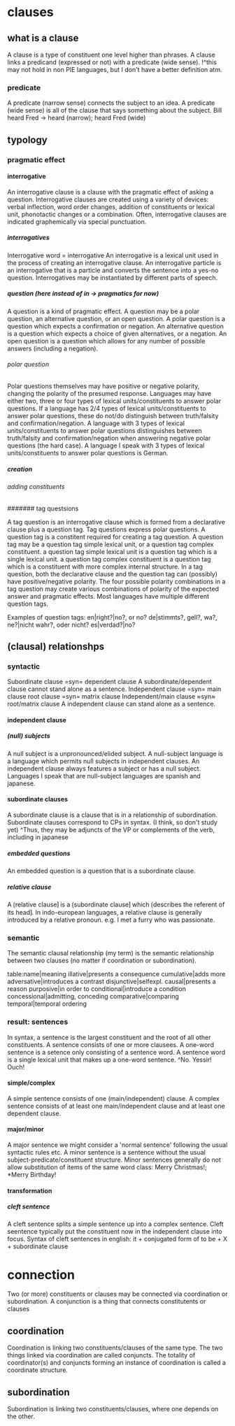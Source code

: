 
# clauses

## what is a clause

A clause is a type of constituent one level higher than phrases.
A clause links a predicand (expressed or not) with a predicate (wide sense). 
!^this may not hold in non PIE languages, but I don't have a better definition atm.

### predicate

A predicate (narrow sense) connects the subject to an idea.
A predicate (wide sense) is all of the clause that says something about the subject.
Bill heard Fred -> heard (narrow); heard Fred (wide)

## typology

### pragmatic effect

#### interrogative

An interrogative clause is a clause with the pragmatic effect of asking a question.
Interrogative clauses are created using a variety of devices: verbal inflection, word order changes, addition of constituents or lexical unit, phonotactic changes or a combination.
Often, interrogative clauses are indicated graphemically via special punctuation. 

##### interrogatives

Interrogative word = interrogative
An interrogative is a lexical unit used in the process of creating an interrogative clause.
An interrogative particle is an interrogative that is a particle and converts the sentence into a yes-no question.
Interrogatives may be instantiated by different parts of speech.

##### question (here instead of in → pragmatics for now)

A question is a kind of pragmatic effect.
A question may be a polar question, an alternative question, or an open question.
A polar question is a question which expects a confirmation or negation.
An alternative question is a question which expects a choice of given alternatives, or a negation.
An open question is a question which allows for any number of possible answers (including a negation).

###### polar question

Polar questions themselves may have positive or negative polarity, changing the polarity of the presumed response.
Languages may have either two, three or four types of lexical units/constituents to answer polar questions.
If a language has 2/4 types of lexical units/constituents to answer polar questions, these do not/do distinguish between truth/falsity and confirmation/negation.
A language with 3 types of lexical units/constituents to answer polar questions distinguishes between truth/falsity and confirmation/negation when answering negative polar questions (the hard case).
A language I speak with 3 types of lexical units/constituents to answer polar questions is German.

##### creation

###### adding constituents

####### tag questsions

A tag question is an interrogative clause which is formed from a declarative clause plus a question tag.
Tag questions express polar questions.
A question tag is a constitent required for creating a tag question.
A question tag may be a question tag simple lexical unit, or a question tag complex constituent.
a question tag simple lexical unit is a question tag which is a single lexical unit.
a question tag complex constituent is a question tag which is a constituent with more complex internal structure.
In a tag question, both the declarative clause and the question tag can (possibly) have positive/negative polarity.
The four possible polarity combinations in a tag question may create various combinations of polarity of the expected answer and pragmatic effects.
Most languages have multiple different question tags.

Examples of question tags:
en|right?|no?, or no?
de|stimmts?, gell?, wa?, ne?|nicht wahr?, oder nicht?
es|verdad?|no?

## (clausal) relationshps

### syntactic

Subordinate clause =syn= dependent clause
A subordinate/dependent clause cannot stand alone as a sentence.
Independent clause =syn= main clause
root clause =syn= matrix clause
Independent/main clause ≈syn≈ root/matrix clause
A independent clause can stand alone as a sentence.

#### independent clause

##### (null) subjects

A null subject is a unpronounced/elided subject.
A null-subject language is a language which permits null subjects in independent clauses.
An independent clause always features a subject or has a null subject.
Languages I speak that are null-subject languages are spanish and japanese.

#### subordinate clauses

A subordinate clause is a clause that is in a relationship of subordination.
Subordinate clauses correspond to CPs in syntax. (I think, so don't study yet)
^Thus, they may be adjuncts of the VP or complements of the verb, including in japanese

##### embedded questions

An embedded question is a question that is a subordinate clause.

##### relative clause

A ⟮relative clause⟯ is a ⟮subordinate clause⟯ which ⟮describes the referent of its head⟯.
In indo-european languages, a relative clause is generally introduced by a relative pronoun.
e.g. I met a furry who was passionate.

### semantic

The semantic clausal relationship (my term) is the semantic relationship between two clauses (no matter if coordination or subordination).


table:name|meaning
illative|presents a consequence
cumulative|adds more
adversative|introduces a contrast
disjunctive|selfexpl.
causal|presents a reason
purposive|in order to
conditional|introduce a condition
concessional|admitting, conceding
comparative|comparing
temporal|temporal ordering

### result: sentences

In syntax, a sentence is the largest constituent and the root of all other constituents.
A sentence consists of one or more clausees.
A one-word sentence is a setence only consisting of a sentence word.
A sentence word is a single lexical unit that makes up a one-word sentence.
^No. Yessir! Ouch!

#### simple/complex 

A simple sentence consists of one (main/independent) clause.
A complex sentence consists of at least one main/independent clause and at least one dependent clause.

#### major/minor

A major sentence we might consider a 'normal sentence' following the usual syntactic rules etc.
A minor sentence is a sentence without the usual subject-predicate/constituent structure.
Minor sentences generally do not allow substitution of items of the same word class: Merry Christmas!; *Merry Birthday!

#### transformation

##### cleft sentence

A cleft sentence splits a simple sentence up into a complex sentence. 
Cleft seentence typically put the constituent now in the independent clause into focus.
Syntax of cleft sentences in english: it + conjugated form of to be + X + subordinate clause

# connection

Two (or more) constituents or clauses may be connected via coordination or subordination. 
A conjunction is a thing that connects constitutents or clauses

## coordination

Coordination is linking two constituents/clauses of the same type.
The two things linked via coordination are called conjuncts.
The totality of coordinator(s) and conjuncts forming an instance of coordination is called a coordinate structure.

## subordination

Subordination is linking two constituents/clauses, where one depends on the other.
